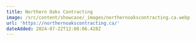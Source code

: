 ```yaml
---
title: Northern Oaks Contracting
image: /src/content/showcase/_images/northernoakscontracting.ca.webp
url: 'https://northernoakscontracting.ca/'
dateAdded: 2024-07-22T12:08:06.428Z
---
```


